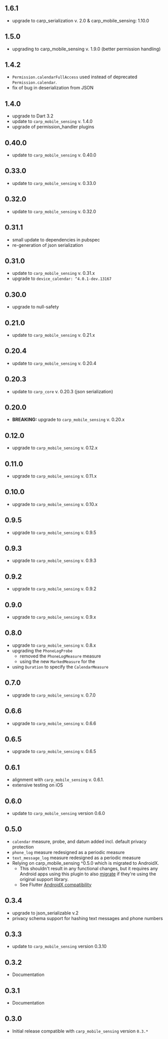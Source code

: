 ## 1.6.1

* upgrade to carp_serialization v. 2.0 & carp_mobile_sensing: 1.10.0

## 1.5.0

* upgrading to carp_mobile_sensing v. 1.9.0 (better permission handling)

## 1.4.2

* `Permission.calendarFullAccess` used instead of deprecated `Permission.calendar`.
* fix of bug in deserialization from JSON

## 1.4.0

* upgrade to Dart 3.2
* update to `carp_mobile_sensing` v. 1.4.0
* upgrade of permission_handler plugins

## 0.40.0

* update to `carp_mobile_sensing` v. 0.40.0

## 0.33.0

* update to `carp_mobile_sensing` v. 0.33.0

## 0.32.0

* update to `carp_mobile_sensing` v. 0.32.0

## 0.31.1

* small update to dependencies in pubspec
* re-generation of json serialization

## 0.31.0

* update to `carp_mobile_sensing` v. 0.31.x
* upgrade to `device_calendar: ^4.0.1-dev.13167`

## 0.30.0

* upgrade to null-safety

## 0.21.0

* update to `carp_mobile_sensing` v. 0.21.x

## 0.20.4

* update to `carp_mobile_sensing` v. 0.20.4

## 0.20.3

* update to `carp_core` v. 0.20.3 (json serialization)

## 0.20.0

* **BREAKING:** upgrade to `carp_mobile_sensing` v. 0.20.x

## 0.12.0

* upgrade to `carp_mobile_sensing` v. 0.12.x

## 0.11.0

* upgrade to `carp_mobile_sensing` v. 0.11.x

## 0.10.0

* upgrade to `carp_mobile_sensing` v. 0.10.x

## 0.9.5

* upgrade to `carp_mobile_sensing` v. 0.9.5

## 0.9.3

* upgrade to `carp_mobile_sensing` v. 0.9.3

## 0.9.2

* upgrade to `carp_mobile_sensing` v. 0.9.2

## 0.9.0

* upgrade to `carp_mobile_sensing` v. 0.9.x

## 0.8.0

* upgrade to `carp_mobile_sensing` v. 0.8.x
* upgrading the `PhoneLogProbe`
  * removed the `PhoneLogMeasure` measure
  * using the new `MarkedMeasure` for the
* using `Duration` to specify the `CalendarMeasure`

## 0.7.0

* upgrade to `carp_mobile_sensing` v. 0.7.0

## 0.6.6

* upgrade to `carp_mobile_sensing` v. 0.6.6

## 0.6.5

* upgrade to `carp_mobile_sensing` v. 0.6.5

## 0.6.1

* alignment with `carp_mobile_sensing` v. 0.6.1.
* extensive testing on iOS

## 0.6.0

* update to `carp_mobile_sensing` version 0.6.0

## 0.5.0

* `calendar` measure, probe, and datum added incl. default privacy protection
* `phone_log` measure redesigned as a periodic measure
* `text_message_log` measure redesigned as a periodic measure
* Relying on carp_mobile_sensing ^0.5.0 which is migrated to AndroidX.
  * This shouldn't result in any functional changes, but it requires any Android apps using this plugin to also
[migrate](https://developer.android.com/jetpack/androidx/migrate) if they're using the original support library.
  * See Flutter [AndroidX compatibility](https://flutter.dev/docs/development/packages-and-plugins/androidx-compatibility)

## 0.3.4

* upgrade to json_serializable v.2
* privacy schema support for hashing text messages and phone numbers

## 0.3.3

* update to `carp_mobile_sensing` version 0.3.10

## 0.3.2

* Documentation

## 0.3.1

* Documentation

## 0.3.0

* Initial release compatible with `carp_mobile_sensing` version `0.3.*`
